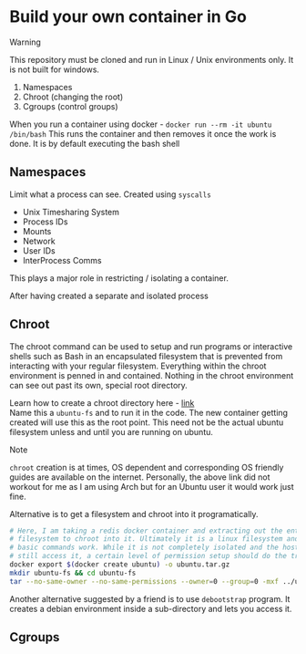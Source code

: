 # Build your own container in Go

> [!WARNING]
> This repository must be cloned and run in Linux / Unix environments only. It 
is not built for windows.

1. Namespaces
2. Chroot (changing the root)
3. Cgroups (control groups)

When you run a container using docker - `docker run --rm -it ubuntu /bin/bash`
This runs the container and then removes it once the work is done. It is by 
default executing the bash shell 

## Namespaces
Limit what a process can see. Created using `syscalls`
- Unix Timesharing System
- Process IDs
- Mounts
- Network
- User IDs
- InterProcess Comms

This plays a major role in restricting / isolating a container.

After having created a separate and isolated process

## Chroot
The chroot command can be used to setup and run programs or interactive shells 
such as Bash in an encapsulated filesystem that is prevented from interacting 
with your regular filesystem. Everything within the chroot environment is penned 
in and contained. Nothing in the chroot environment can see out past its own, 
special root directory.

Learn how to create a chroot directory here - [link](https://www.howtogeek.com/441534/how-to-use-the-chroot-command-on-linux/)  
Name this a `ubuntu-fs` and to run it in the code. The new container getting 
created will use this as the root point. This need not be the actual ubuntu 
filesystem unless and until you are running on ubuntu.

> [!NOTE]
> `chroot` creation is at times, OS dependent and corresponding OS friendly 
> guides are available on the internet. Personally, the above link did not 
> workout for me as I am using Arch but for an Ubuntu user it would work just 
> fine.

Alternative is to get a filesystem and chroot into it programatically.
```bash
# Here, I am taking a redis docker container and extracting out the entire 
# filesystem to chroot into it. Ultimately it is a linux filesystem and all the 
# basic commands work. While it is not completely isolated and the host can 
# still access it, a certain level of permission setup should do the trick.
docker export $(docker create ubuntu) -o ubuntu.tar.gz
mkdir ubuntu-fs && cd ubuntu-fs
tar --no-same-owner --no-same-permissions --owner=0 --group=0 -mxf ../ubuntu.tar.gz
```

Another alternative suggested by a friend is to use `debootstrap` program. It 
creates a debian environment inside a sub-directory and lets you access it.

## Cgroups
